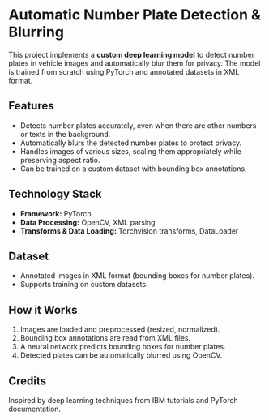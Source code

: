 # Automatic Number Plate Detection & Blurring

This project implements a **custom deep learning model** to detect number plates in vehicle images and automatically blur them for privacy. The model is trained from scratch using PyTorch and annotated datasets in XML format. 

## Features
- Detects number plates accurately, even when there are other numbers or texts in the background.
- Automatically blurs the detected number plates to protect privacy.
- Handles images of various sizes, scaling them appropriately while preserving aspect ratio.
- Can be trained on a custom dataset with bounding box annotations.

## Technology Stack
- **Framework:** PyTorch
- **Data Processing:** OpenCV, XML parsing
- **Transforms & Data Loading:** Torchvision transforms, DataLoader

## Dataset
- Annotated images in XML format (bounding boxes for number plates).
- Supports training on custom datasets.

## How it Works
1. Images are loaded and preprocessed (resized, normalized).
2. Bounding box annotations are read from XML files.
3. A neural network predicts bounding boxes for number plates.
4. Detected plates can be automatically blurred using OpenCV.

## Credits
Inspired by deep learning techniques from IBM tutorials and PyTorch documentation.


